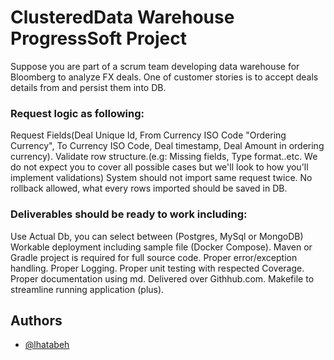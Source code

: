  # ClusteredData Warehouse ProgressSoft Project


Suppose you are part of a scrum team developing data warehouse for Bloomberg to analyze FX deals. One of customer stories is to accept deals details from and persist them into DB.

### Request logic as following:


Request Fields(Deal Unique Id, From Currency ISO Code "Ordering Currency", To Currency ISO Code, Deal timestamp, Deal Amount in ordering currency).
Validate row structure.(e.g: Missing fields, Type format..etc. We do not expect you to cover all possible cases but we'll look to how you'll implement validations)
System should not import same request twice.
No rollback allowed, what every rows imported should be saved in DB.

### Deliverables should be ready to work including:


Use Actual Db, you can select between (Postgres, MySql or MongoDB)
Workable deployment including sample file (Docker Compose).
Maven or Gradle project is required for full source code.
Proper error/exception handling.
Proper Logging.
Proper unit testing with respected Coverage.
Proper documentation using md.
Delivered over Githhub.com.
Makefile to streamline running application (plus).

## Authors

- [@lhatabeh](https://www.github.com/lhatabeh)
